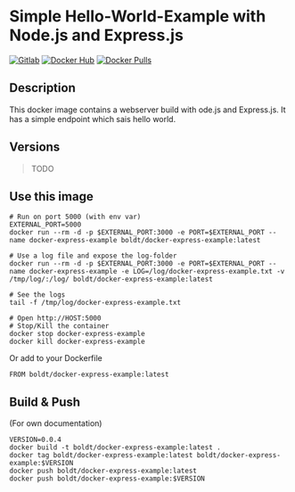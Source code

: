 # Simple Hello-World-Example with Node.js and Express.js

[![Gitlab](https://img.shields.io/static/v1.svg?label=Get%20the%20source%20code%20on&message=Github&color=555&style=flat&logo=github)](https://github.com/boldt/dockerfiles/tree/master/docker-express-example/)
[![Docker Hub](https://img.shields.io/static/v1.svg?label=Get%20the%20container%20on&message=Docker%20Hub&color=555&style=flat&logo=docker)](https://hub.docker.com/r/boldt/docker-express-example/)
[![Docker Pulls](https://img.shields.io/docker/pulls/boldt/docker-express-example.svg)](https://hub.docker.com/r/boldt/docker-express-example/)

## Description

This docker image contains a webserver build with ode.js and Express.js. It has a simple endpoint which sais hello world.

## Versions

> TODO

## Use this image

```
# Run on port 5000 (with env var)
EXTERNAL_PORT=5000
docker run --rm -d -p $EXTERNAL_PORT:3000 -e PORT=$EXTERNAL_PORT --name docker-express-example boldt/docker-express-example:latest

# Use a log file and expose the log-folder
docker run --rm -d -p $EXTERNAL_PORT:3000 -e PORT=$EXTERNAL_PORT --name docker-express-example -e LOG=/log/docker-express-example.txt -v /tmp/log/:/log/ boldt/docker-express-example:latest

# See the logs
tail -f /tmp/log/docker-express-example.txt

# Open http://HOST:5000
# Stop/Kill the container
docker stop docker-express-example
docker kill docker-express-example
```

Or add to your Dockerfile

```
FROM boldt/docker-express-example:latest
```

## Build & Push

(For own documentation)

```
VERSION=0.0.4
docker build -t boldt/docker-express-example:latest .
docker tag boldt/docker-express-example:latest boldt/docker-express-example:$VERSION
docker push boldt/docker-express-example:latest
docker push boldt/docker-express-example:$VERSION
```
